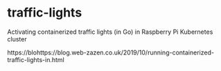 # traffic-lights

Activating containerized traffic lights (in Go) in Raspberry Pi Kubernetes cluster

https://blohttps://blog.web-zazen.co.uk/2019/10/running-containerized-traffic-lights-in.html
